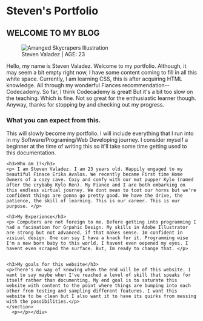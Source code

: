 <html>
	<header>
		<title>Steven Valadez Portfolio</title>
	</header>
<body>
	<div><h1>Steven's Portfolio</h1></div>	
<h2 class="welcome">WELCOME TO MY BLOG</h2>
	  <figure>
		<img src="https://i.ibb.co/S64BrBs/IN-THE-CLOUDS-01.jpg" alt="Arranged Skycrapers Illustration"/>
		<figcaption>Steven Valadez | AGE: 23 </figcaption>
	  </figure>
<div>
	  <p>Hello, my name is Steven Valadez. Welcome to my portfolio. Although, it may seem a bit empty right now, I have some content coming to fill in all this white space. Currently, I am learning CSS, this is after acquiring HTML knowledge. All through my wonderful Fiances recommendation--Codecademy. So far, I think Codecademy is great! But it's a bit too slow on the teaching. Which is fine. Not so great for the enthusiastic learner though. Anyway, thanks for stopping by and checking out my progress.</p></div>
<div>
<section>
	<h3> What you can expect from this.</h3>
	<p> This will slowly become my portfolio. I will include everything that I run into in my Software/Programing/Web Developing journey. I consider myself a beginner at the time of writing this so it'll take some time getting used to this documentation.</p>
	
	<h3>Who am I?</h3>
	<p> I am Steven Valadez. I am 23 years old. Happily engaged to my beautiful Finace Erika Avalos. We recently became First time Home Owners of a cozy cave. Cozy and comfy with our mut pupper Kylo (named after the crybaby Kylo Ren). My Fiance and I are both embarking on this endless virtual journey. We dont mean to toot our horns but we're confident things are gonna go pretty good. We have the drive, the patience, the skill of learning. This is our career. This is our purpose. </p>
	
	<h3>My Experience</h3>
	<p> Computers are not foreign to me. Before getting into programming I had a facination for Grpahic Design. My skills in Adobe Illustrator are strong but not advanced, if that makes sense. Im confident in visiual design. One can say I hava a knack for it. Programming wise I'm a new born baby to this world. I havent even oepened my eyes. I havent even scraped the surface. But, Im ready to change that. </p>
	
	
	<h3>My goals for this website</h3>
	<p>There's no way of knowing when the end will be of this website. I want to say maybe when I've reached a level of skill that speaks for itself rather than documenting. My end goal is to saturate this website with content to the point where things are bumping into each other from testing and sampling different features. I want this website to be clean but I also want it to have its quirks from messing with the possibilities.</p>
	</section>
	  <p></p></div>
  </body>
</html>
